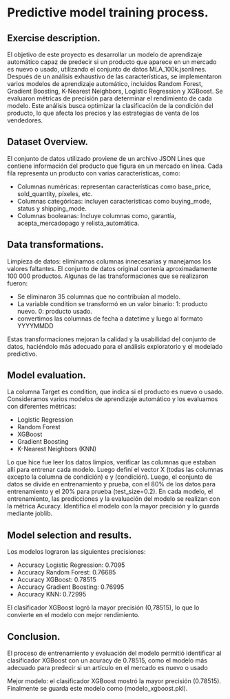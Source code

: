# Predictive model training process.

## Exercise description.

El objetivo de este proyecto es desarrollar un modelo de aprendizaje automático capaz de predecir si un producto que aparece en un mercado es nuevo o usado, utilizando el conjunto de datos MLA_100k.jsonlines. Después de un análisis exhaustivo de las características, se implementaron varios modelos de aprendizaje automático, incluidos Random Forest, Gradient Boosting, K-Nearest Neighbors, Logistic Regression y XGBoost. Se evaluaron métricas de precisión para determinar el rendimiento de cada modelo. Este análisis busca optimizar la clasificación de la condición del producto, lo que afecta los precios y las estrategias de venta de los vendedores.

## Dataset Overview.

El conjunto de datos utilizado proviene de un archivo JSON Lines que contiene información del producto que figura en un mercado en línea.
Cada fila representa un producto con varias características, como:

* Columnas numéricas: representan características como base_price, sold_quantity, píxeles, etc.
* Columnas categóricas: incluyen características como buying_mode, status y shipping_mode.
* Columnas booleanas: Incluye columnas como, garantía, acepta_mercadopago y relista_automática.


## Data transformations.

Limpieza de datos: eliminamos columnas innecesarias y manejamos los valores faltantes.
El conjunto de datos original contenía aproximadamente 100 000 productos. 
Algunas de las transformaciones que se realizaron fueron:

* Se eliminaron 35 columnas que no contribuían al modelo.
* La variable condition se transformó en un valor binario:
1: producto nuevo.
0: producto usado.
* convertimos las columnas de fecha a datetime y luego al formato YYYYMMDD

Estas transformaciones mejoran la calidad y la usabilidad del conjunto de datos, haciéndolo más adecuado para el análisis exploratorio y el modelado predictivo.

## Model evaluation.

La columna Target es condition, que indica si el producto es nuevo o usado.
Consideramos varios modelos de aprendizaje automático y los evaluamos con diferentes métricas:

* Logistic Regression
* Random Forest
* XGBoost
* Gradient Boosting
* K-Nearest Neighbors (KNN)

Lo que hice fue leer los datos limpios, verificar las columnas que estaban allí para entrenar cada modelo.
Luego definí el vector X (todas las columnas excepto la columna de condición) e y (condición).
Luego, el conjunto de datos se divide en entrenamiento y prueba, con el 80% de los datos para entrenamiento y el 20% para prueba (test_size=0.2).
En cada modelo, el entrenamiento, las predicciones y la evaluación del modelo se realizan con la métrica Acuracy.
Identifica el modelo con la mayor precisión y lo guarda mediante joblib.


## Model selection and results.

Los modelos lograron las siguientes precisiones:

* Accuracy Logistic Regression: 0.7095
* Accuracy Random Forest: 0.76685
* Accuracy XGBoost: 0.78515
* Accuracy Gradient Boosting: 0.76995
* Accuracy KNN: 0.72995

El clasificador XGBoost logró la mayor precisión (0,78515), lo que lo convierte en el modelo con mejor rendimiento.

## Conclusion.

El proceso de entrenamiento y evaluación del modelo permitió identificar al clasificador XGBoost con un acuracy de 0.78515, como el modelo más adecuado para predecir si un artículo en el mercado es nuevo o usado

Mejor modelo: el clasificador XGBoost mostró la mayor precisión (0.78515).
Finalmente se guarda este modelo como (modelo_xgboost.pkl).
